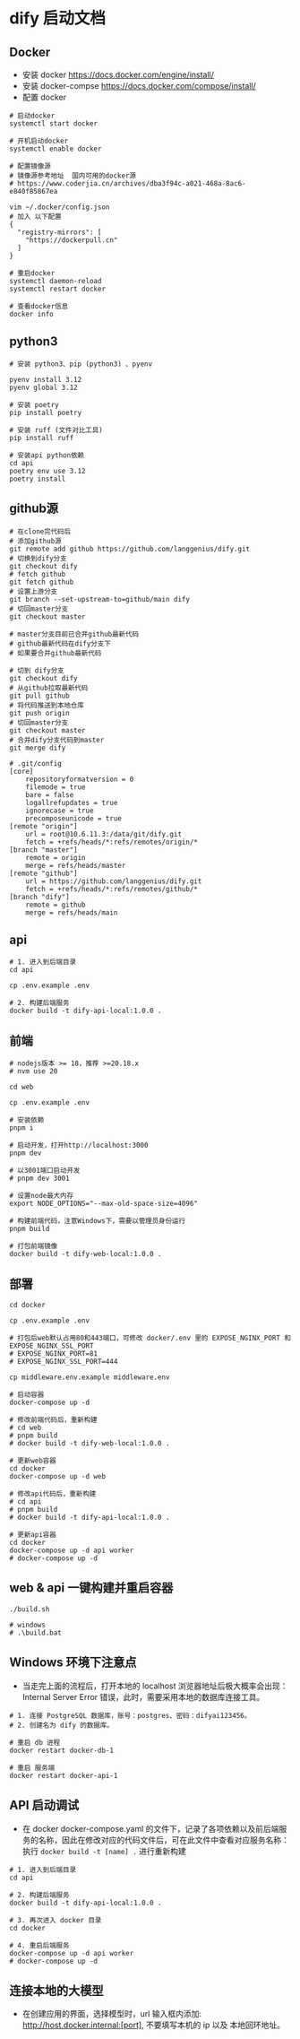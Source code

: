 # dify 启动文档

## Docker

- 安装 docker https://docs.docker.com/engine/install/
- 安装 docker-compse https://docs.docker.com/compose/install/
- 配置 docker

```shell
# 启动docker
systemctl start docker

# 开机启动docker
systemctl enable docker

# 配置镜像源
# 镜像源参考地址  国内可用的docker源
# https://www.coderjia.cn/archives/dba3f94c-a021-468a-8ac6-e840f85867ea

vim ~/.docker/config.json
# 加入 以下配置
{
  "registry-mirrors": [
    "https://dockerpull.cn"
  ]
}

# 重启docker
systemctl daemon-reload
systemctl restart docker

# 查看docker信息
docker info
```

## python3
```shell
# 安装 python3、pip (python3) 、pyenv

pyenv install 3.12
pyenv global 3.12

# 安装 poetry
pip install poetry

# 安装 ruff (文件对比工具)
pip install ruff

# 安装api python依赖
cd api
poetry env use 3.12
poetry install
```

## github源
```shell
# 在clone完代码后
# 添加github源
git remote add github https://github.com/langgenius/dify.git
# 切换到dify分支
git checkout dify
# fetch github
git fetch github
# 设置上游分支
git branch --set-upstream-to=github/main dify
# 切回master分支
git checkout master

# master分支目前已合并github最新代码
# github最新代码在dify分支下
# 如果要合并github最新代码

# 切到 dify分支
git checkout dify
# 从github拉取最新代码
git pull github
# 将代码推送到本地仓库
git push origin
# 切回master分支
git checkout master
# 合并dify分支代码到master
git merge dify

# .git/config
[core]
	repositoryformatversion = 0
	filemode = true
	bare = false
	logallrefupdates = true
	ignorecase = true
	precomposeunicode = true
[remote "origin"]
	url = root@10.6.11.3:/data/git/dify.git
	fetch = +refs/heads/*:refs/remotes/origin/*
[branch "master"]
	remote = origin
	merge = refs/heads/master
[remote "github"]
	url = https://github.com/langgenius/dify.git
	fetch = +refs/heads/*:refs/remotes/github/*
[branch "dify"]
	remote = github
	merge = refs/heads/main
```
##

## api
```shell
# 1. 进入到后端目录
cd api

cp .env.example .env

# 2. 构建后端服务
docker build -t dify-api-local:1.0.0 .
```

## 前端
```shell
# nodejs版本 >= 18，推荐 >=20.18.x
# nvm use 20

cd web

cp .env.example .env

# 安装依赖
pnpm i

# 启动开发，打开http://localhost:3000
pnpm dev

# 以3001端口启动开发
# pnpm dev 3001

# 设置node最大内存
export NODE_OPTIONS="--max-old-space-size=4096"

# 构建前端代码，注意Windows下，需要以管理员身份运行
pnpm build

# 打包前端镜像
docker build -t dify-web-local:1.0.0 .
```

## 部署

```shell
cd docker

cp .env.example .env

# 打包后web默认占用80和443端口，可修改 docker/.env 里的 EXPOSE_NGINX_PORT 和 EXPOSE_NGINX_SSL_PORT
# EXPOSE_NGINX_PORT=81
# EXPOSE_NGINX_SSL_PORT=444

cp middleware.env.example middleware.env

# 启动容器
docker-compose up -d

# 修改前端代码后，重新构建
# cd web
# pnpm build
# docker build -t dify-web-local:1.0.0 .

# 更新web容器
cd docker
docker-compose up -d web

# 修改api代码后，重新构建
# cd api
# pnpm build
# docker build -t dify-api-local:1.0.0 .

# 更新api容器
cd docker
docker-compose up -d api worker
# docker-compose up -d 
```

## web & api 一键构建并重启容器
```shell
./build.sh

# windows
# .\build.bat
```

## Windows 环境下注意点

- 当走完上面的流程后，打开本地的 localhost 浏览器地址后极大概率会出现：Internal Server Error 错误，此时，需要采用本地的数据库连接工具。

```shell
# 1. 连接 PostgreSQL 数据库，账号：postgres、密码：difyai123456。
# 2. 创建名为 dify 的数据库。

# 重启 db 进程
docker restart docker-db-1

# 重启 服务端
docker restart docker-api-1
```

## API 启动调试

- 在 docker docker-compose.yaml 的文件下，记录了各项依赖以及前后端服务的名称，因此在修改对应的代码文件后，可在此文件中查看对应服务名称：执行 `docker build -t [name] .` 进行重新构建

```shell
# 1. 进入到后端目录
cd api

# 2. 构建后端服务
docker build -t dify-api-local:1.0.0 .

# 3. 再次进入 docker 目录
cd docker

# 4. 重启后端服务
docker-compose up -d api worker
# docker-compose up -d
```

## 连接本地的大模型

- 在创建应用的界面，选择模型时，url 输入框内添加: http://host.docker.internal:[port], 不要填写本机的 ip 以及 本地回环地址。
